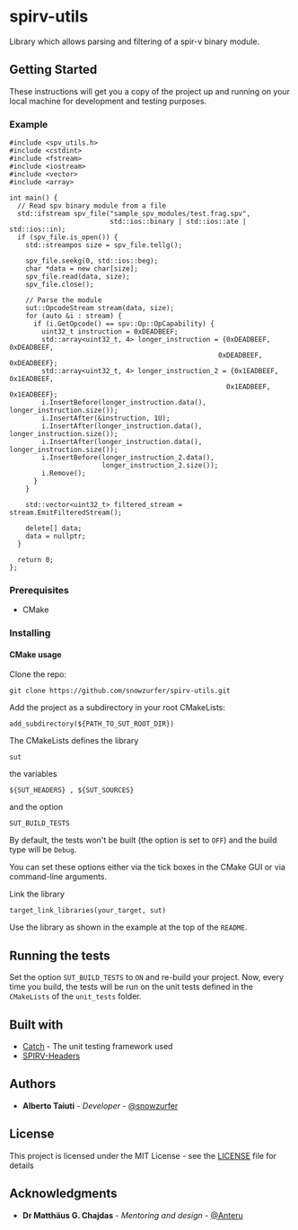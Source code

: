 # spirv-utils
Library which allows parsing and filtering of a spir-v binary module.

## Getting Started
These instructions will get you a copy of the project up and running on your
local machine for development and testing purposes.

### Example
```
#include <spv_utils.h>
#include <cstdint>
#include <fstream>
#include <iostream>
#include <vector>
#include <array>

int main() {
  // Read spv binary module from a file
  std::ifstream spv_file("sample_spv_modules/test.frag.spv",
                         std::ios::binary | std::ios::ate | std::ios::in);
  if (spv_file.is_open()) {
    std::streampos size = spv_file.tellg();

    spv_file.seekg(0, std::ios::beg);
    char *data = new char[size];
    spv_file.read(data, size);
    spv_file.close();

    // Parse the module
    sut::OpcodeStream stream(data, size);
    for (auto &i : stream) {
      if (i.GetOpcode() == spv::Op::OpCapability) {
        uint32_t instruction = 0xDEADBEEF;
        std::array<uint32_t, 4> longer_instruction = {0xDEADBEEF, 0xDEADBEEF,
                                                    0xDEADBEEF, 0xDEADBEEF};
        std::array<uint32_t, 4> longer_instruction_2 = {0x1EADBEEF, 0x1EADBEEF,
                                                      0x1EADBEEF, 0x1EADBEEF};
        i.InsertBefore(longer_instruction.data(), longer_instruction.size());
        i.InsertAfter(&instruction, 1U);
        i.InsertAfter(longer_instruction.data(), longer_instruction.size());
        i.InsertAfter(longer_instruction.data(), longer_instruction.size());
        i.InsertBefore(longer_instruction_2.data(),
                       longer_instruction_2.size());
        i.Remove();
      }
    }

    std::vector<uint32_t> filtered_stream = stream.EmitFilteredStream();

    delete[] data;
    data = nullptr;
  }

  return 0;
};
```

### Prerequisites
* CMake

### Installing
#### CMake usage
Clone the repo:
```
git clone https://github.com/snowzurfer/spirv-utils.git
```

Add the project as a subdirectory in your root CMakeLists:
```
add_subdirectory(${PATH_TO_SUT_ROOT_DIR})    
```
    
The CMakeLists defines the library  
```
sut  
```
the variables  
```
${SUT_HEADERS} , ${SUT_SOURCES}  
```
and the option  
```
SUT_BUILD_TESTS
```
  
  By default, the tests won't be built (the option is set to
  `OFF`)
  and the build
  type will be `Debug`.    

  You can set these options either via the tick boxes
  in the CMake GUI or via
  command-line arguments.


Link the library
```
target_link_libraries(your_target, sut)
```

Use the library as shown in the example at the top of the `README`.

## Running the tests
Set the option `SUT_BUILD_TESTS` to `ON` and re-build your project.
Now, every time you build, the tests will be run on the unit tests defined
in the `CMakeLists` of the `unit_tests` folder.

## Built with

* [Catch](http://github.com/philsquared/Catch) - The unit testing framework used
* [SPIRV-Headers](http://github.com/KhronosGroup/SPIRV-Headers/)

## Authors

* **Alberto Taiuti** - *Developer* - [@snowzurfer](https://github.com/snowzurfer)

## License

This project is licensed under the MIT License - see the [LICENSE](LICENSE) file for details

## Acknowledgments

* **Dr Matthäus G. Chajdas** - *Mentoring and design* - [@Anteru](https://github.com/Anteru)
